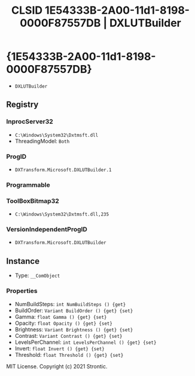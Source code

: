 ﻿---
title: "CLSID 1E54333B-2A00-11d1-8198-0000F87557DB | DXLUTBuilder"
excerpt: What is COM-Object CLSID 1E54333B-2A00-11d1-8198-0000F87557DB?
---

# {1E54333B-2A00-11d1-8198-0000F87557DB}

* `DXLUTBuilder`

## Registry


### InprocServer32

* `C:\Windows\System32\Dxtmsft.dll`
* ThreadingModel: `Both`

### ProgID

* `DXTransform.Microsoft.DXLUTBuilder.1`

### Programmable


### ToolBoxBitmap32

* `C:\Windows\System32\Dxtmsft.dll,235`

### VersionIndependentProgID

* `DXTransform.Microsoft.DXLUTBuilder`

## Instance

* Type: `__ComObject`

### Properties

* NumBuildSteps: `int NumBuildSteps () {get} `
* BuildOrder: `Variant BuildOrder () {get} {set} `
* Gamma: `float Gamma () {get} {set} `
* Opacity: `float Opacity () {get} {set} `
* Brightness: `Variant Brightness () {get} {set} `
* Contrast: `Variant Contrast () {get} {set} `
* LevelsPerChannel: `int LevelsPerChannel () {get} {set} `
* Invert: `float Invert () {get} {set} `
* Threshold: `float Threshold () {get} {set} `

MIT License. Copyright (c) 2021 Strontic.



